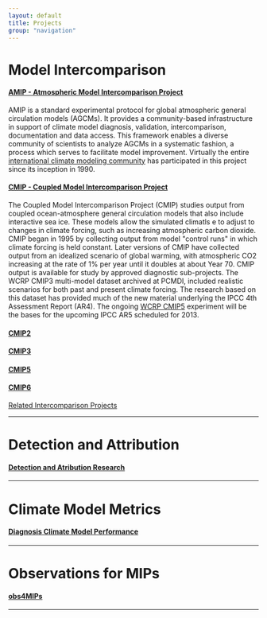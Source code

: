 ```yaml
---
layout: default
title: Projects
group: "navigation"
---
```


# Model Intercomparison

#### [AMIP - Atmospheric Model Intercomparison Project][AMIP]
AMIP is a standard experimental protocol for global atmospheric general circulation models (AGCMs). It provides a community-based infrastructure in support of climate model diagnosis, validation, intercomparison, documentation and data access.  This framework enables a diverse community of scientists to analyze AGCMs in a systematic fashion, a process which serves to facilitate model improvement.  Virtually the entire [international climate modeling community][icmc] has participated in this project since its inception in 1990.

#### [CMIP - Coupled Model Intercomparison Project][CMIP] 
The Coupled Model Intercomparison Project (CMIP) studies output from coupled ocean-atmosphere general circulation models that also include interactive sea ice.  These models allow the simulated climatls e to adjust to changes in climate forcing, such as increasing atmospheric carbon dioxide.  CMIP began in 1995 by collecting output from model "control runs" in which climate forcing is held constant.  Later versions of CMIP have collected output from an idealized scenario of global warming, with atmospheric CO2 increasing at the rate of 1% per year until it doubles at about Year 70.  CMIP output is available for study by approved diagnostic sub-projects.  The WCRP CMIP3 multi-model dataset archived at PCMDI, included realistic scenarios for both past and present climate forcing.  The research based on this dataset has provided much of the new material underlying the IPCC 4th Assessment Report (AR4). The ongoing [WCRP CMIP5][CMIP5] experiment will be the bases for the upcoming IPCC AR5 scheduled for 2013.

#### [CMIP2][CMIP2]

#### [CMIP3][CMIP3]

#### [CMIP5][CMIP5]

#### [CMIP6][CMIP6]

[Related Intercomparison Projects][related]

----

# Detection and Attribution


#### [Detection and Atribution Research][DETC]
 

----

# Climate Model Metrics 


#### [Diagnosis Climate Model Performance][DCMP]


----

# Observations for MIPs


#### [obs4MIPs][OCME]


----





[AMIP]:{{site.baseurl}}/projects/amip/
[icmc]:http://www-pcmdi.llnl.gov/projects/amip/STATUS/incoming.html
[CMIP]:{{site.baseurl}}/projects/about-cmip.html
[CMIP3]:{{site.baseurl}}/projects/cmip3/
[CMIP2]:{{site.baseurl}}/projects/
[CMIP5]:{{site.baseurl}}/projects/cmip5/
[CMIP6]:[CMIP2]:{{site.baseurl}}/projects/
[SMIP]:http://www-pcmdi.llnl.gov/projects/smip/smip2.phpsmip
[APE]:{{site.baseurl}}/projects/ape/index.html
[PMIP]:http://www-lsce.cea.fr/pmip2/
[PMIP1]:http://www-lsce.cea.fr/pmip/
[PMIP2]:http://www-lsce.cea.fr/pmip2/
[related]:http://www.clivar.org/organization/wgcm/cmip.php
[CAPT]:{{site.baseurl}}/projects/capt/index.html 
[ASR]:http://asr.science.energy.gov/
[BER]:http://www.science.doe.gov/Program_Offices/BER.htm
[ARM]:http://www.arm.gov/
[DOI1]:http://dx.doi.org/doi:10.1029/2011JD016263
[DOI2]:http://dx.doi.org/10.1002/joc.1756
[synth]:http://www-pcmdi.llnl.gov/projects/msu/index.php
[synth2011]:http://www-pcmdi.llnl.gov/projects/msu2011/index.php
[DETC]:{{site.baseurl}}/projects/detection/index.html
[DCMP]:{{site.baseurl}}/projects/
[OCME]:{{site.baseurl}}/projects/
